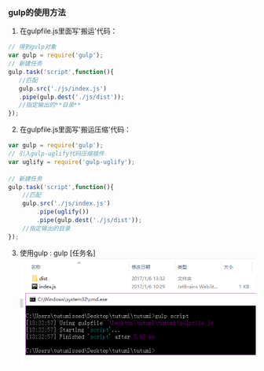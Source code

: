 ### gulp的使用方法
1. 在gulpfile.js里面写'搬运'代码： 

```javascript
// 得到gulp对象
var gulp = require('gulp');
// 新建任务
gulp.task('script',function(){
   //匹配
   gulp.src('./js/index.js')
   .pipe(gulp.dest('./js/dist'));
   //指定输出的**目录**   
});
```
2. 在gulpfile.js里面写'搬运压缩'代码：

```javascript
var gulp = require('gulp');
// 引入gulp-uglify代码压缩插件
var uglify = require('gulp-uglify');

// 新建任务
gulp.task('script',function(){
    //匹配
    gulp.src('./js/index.js')
        .pipe(uglify())
        .pipe(gulp.dest('./js/dist'));
    //指定输出的目录
});
```
3. 使用gulp : gulp [任务名]
![](/assets/gulp命令执行.png)
